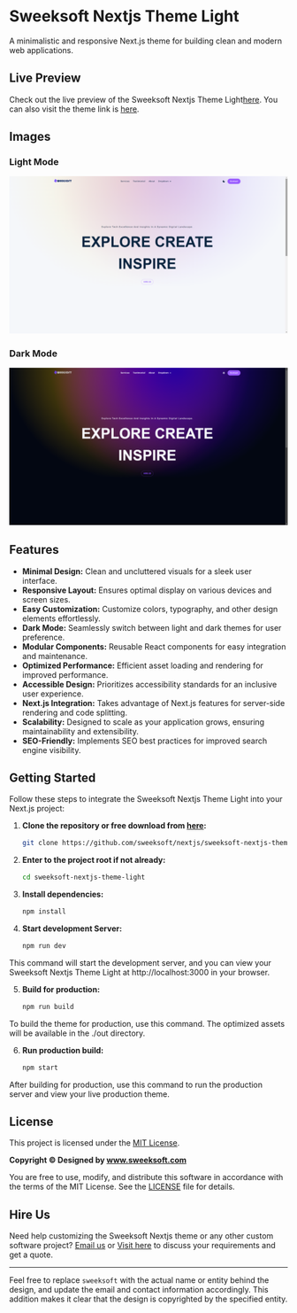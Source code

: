 # Sweeksoft Nextjs Theme Light

A minimalistic and responsive Next.js theme for building clean and modern web applications.

## Live Preview

Check out the live preview of the Sweeksoft Nextjs Theme Light[here](https://vercel.com). You can also visit the theme link is [here](https://sweeksoft.com/products/sweeksoft-nextjs-theme-light).

## Images

### Light Mode

![Light Mode](light-mode-screenshot.png)

### Dark Mode

![Dark Mode](dark-mode-screenshot.png)

## Features

- **Minimal Design:** Clean and uncluttered visuals for a sleek user interface.
- **Responsive Layout:** Ensures optimal display on various devices and screen sizes.
- **Easy Customization:** Customize colors, typography, and other design elements effortlessly.
- **Dark Mode:** Seamlessly switch between light and dark themes for user preference.
- **Modular Components:** Reusable React components for easy integration and maintenance.
- **Optimized Performance:** Efficient asset loading and rendering for improved performance.
- **Accessible Design:** Prioritizes accessibility standards for an inclusive user experience.
- **Next.js Integration:** Takes advantage of Next.js features for server-side rendering and code splitting.
- **Scalability:** Designed to scale as your application grows, ensuring maintainability and extensibility.
- **SEO-Friendly:** Implements SEO best practices for improved search engine visibility.

## Getting Started

Follow these steps to integrate the Sweeksoft Nextjs Theme Light into your Next.js project:

1. **Clone the repository or free download from [here](https://sweeksoft.com/products/sweeksoft-nextjs-theme-light):**

   ```bash
   git clone https://github.com/sweeksoft/nextjs/sweeksoft-nextjs-theme-light.git

   ```

2. **Enter to the project root if not already:**

   ```bash
   cd sweeksoft-nextjs-theme-light

   ```

3. **Install dependencies:**

   ```bash
   npm install

   ```

4. **Start development Server:**
   ```bash
   npm run dev
   ```

This command will start the development server, and you can view your Sweeksoft Nextjs Theme Light at http://localhost:3000 in your browser.

5. **Build for production:**
   ```bash
   npm run build
   ```

To build the theme for production, use this command. The optimized assets will be available in the ./out directory.

6. **Run production build:**
   ```bash
   npm start
   ```

After building for production, use this command to run the production server and view your live production theme.

## License

This project is licensed under the [MIT License](LICENSE).

**Copyright © Designed by www.sweeksoft.com**

You are free to use, modify, and distribute this software in accordance with the terms of the MIT License. See the [LICENSE](LICENSE) file for details.

## Hire Us

Need help customizing the Sweeksoft Nextjs theme or any other custom software project? [Email us](mailto:info@sweeksoft.com) or [Visit here](https://sweeksoft.com/contact) to discuss your requirements and get a quote.

---

Feel free to replace `sweeksoft` with the actual name or entity behind the design, and update the email and contact information accordingly. This addition makes it clear that the design is copyrighted by the specified entity.
